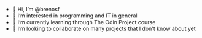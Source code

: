 - 👋 Hi, I’m @brenosf 
- 👀 I’m interested in programming and IT in general
- 🌱 I’m currently learning through The Odin Project course
- 💞️ I’m looking to collaborate on many projects that I don't know about yet
<!--- 
- 📫 How to reach me --->

<!---
brenosf/brenosf is a ✨ special ✨ repository because its `README.md` (this file) appears on your GitHub profile.
You can click the Preview link to take a look at your changes.
--->
